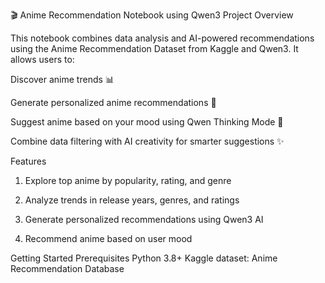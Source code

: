 🎬 Anime Recommendation Notebook using Qwen3
Project Overview

This notebook combines data analysis and AI-powered recommendations using the Anime Recommendation Dataset from Kaggle and Qwen3. It allows users to:

Discover anime trends 📊

Generate personalized anime recommendations 🎯

Suggest anime based on your mood using Qwen Thinking Mode 🤔

Combine data filtering with AI creativity for smarter suggestions ✨

Features

1. Explore top anime by popularity, rating, and genre

2. Analyze trends in release years, genres, and ratings

3. Generate personalized recommendations using Qwen3 AI

4. Recommend anime based on user mood

Getting Started
Prerequisites
Python 3.8+
Kaggle dataset: Anime Recommendation Database



